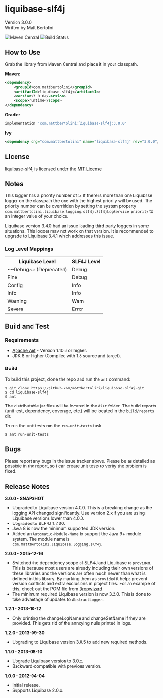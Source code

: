 # liquibase-slf4j
Version 3.0.0<br/>
Written by Matt Bertolini

[![Maven Central](https://img.shields.io/maven-central/v/com.mattbertolini/liquibase-slf4j.svg?label=Maven%20Central)](https://search.maven.org/search?q=g:%22com.mattbertolini%22%20AND%20a:%22liquibase-slf4j%22)
[![Build Status](https://travis-ci.org/mattbertolini/liquibase-slf4j.svg?branch=master)](https://travis-ci.org/mattbertolini/liquibase-slf4j)

## How to Use
Grab the library from Maven Central and place it in your classpath.

**Maven:**

```xml
<dependency>
    <groupId>com.mattbertolini</groupId>
    <artifactId>liquibase-slf4j</artifactId>
    <version>3.0.0</version>
    <scope>runtime</scope>
</dependency>
```

**Gradle:**

```groovy
implementation 'com.mattbertolini:liquibase-slf4j:3.0.0'
```

**Ivy**

```xml
<dependency org="com.mattbertolini" name="liquibase-slf4j" rev="3.0.0"/>
```

## License
liquibase-slf4j is licensed under the [MIT License](http://www.opensource.org/licenses/mit-license.php)

## Notes
This logger has a priority number of 5. If there is more than one Liquibase logger on the classpath the one with the
highest priority will be used. The priority number can be overridden by setting the system property 
`com.mattbertolini.liquibase.logging.slf4j.Slf4jLogService.priority` to an integer value of your choice.

Liquibase version 3.4.0 had an issue loading third party loggers in some situations. This logger may not work on that 
version. It is recommended to upgrade to Liquibase 3.4.1 which addresses this issue.

### Log Level Mappings

<table>
    <tr>
        <th>Liquibase Level</th>
        <th>SLF4J Level</th>
    </tr>
    <tr>
        <td>~~Debug~~ (Deprecated)</td>
        <td>Debug</td>
    </tr>
    <tr>
        <td>Fine</td>
        <td>Debug</td>
    </tr>
    <tr>
        <td>Config</td>
        <td>Info</td>
    </tr>
    <tr>
        <td>Info</td>
        <td>Info</td>
    </tr>
    <tr>
        <td>Warning</td>
        <td>Warn</td>
    </tr>
    <tr>
        <td>Severe</td>
        <td>Error</td>
    </tr>
</table>

## Build and Test
### Requirements
* [Apache Ant](http://ant.apache.org/) - Version 1.10.6 or higher.
* JDK 8 or higher (Compiled with 1.8 source and target).

### Build
To build this project, clone the repo and run the ```ant``` command:
```
$ git clone https://github.com/mattbertolini/liquibase-slf4j.git
$ cd liquibase-slf4j
$ ant
```

The distributable jar files will be located in the ```dist``` folder. The build reports (unit test, dependency,
coverage, etc.) will be located in the ```build/reports``` dir.

To run the unit tests run the ```run-unit-tests``` task.
```
$ ant run-unit-tests
```

## Bugs
Please report any bugs in the issue tracker above. Please be as detailed as possible in the report, so I can create
unit tests to verify the problem is fixed.

## Release Notes

**3.0.0 - SNAPSHOT**

- Upgraded to Liquibase version 4.0.0. This is a breaking change as the logging API changed significantly. Use version 
2.x if you are using Liquibase versions lower than 4.0.0.
- Upgraded to SLF4J 1.7.30.
- Java 8 is now the minimum supported JDK version.
- Added an `Automatic-Module-Name` to support the Java 9+ module system. The module name is `com.mattbertolini.liquibase.logging.slf4j`.


**2.0.0 - 2015-12-16**

* Switched the dependency scope of SLF4J and Liquibase to `provided`. This is because most users are already including 
  their own versions of these libraries and the versions are often much newer than what is defined in this library. By 
  marking them as `provided` it helps prevent version conflicts and extra exclusions in project files. For an example of 
  this, check out the POM file from [Dropwizard](https://github.com/dropwizard/dropwizard/blob/a0bdb73053872e73762af4f940b893f78a363c2e/dropwizard-bom/pom.xml#L145-L159)
* The minimum required Liquibase version is now 3.2.0. This is done to take advantage of updates to `AbstractLogger`.

**1.2.1 - 2013-10-12**

* Only printing the changeLogName and changeSetName if they are provided. This gets rid of the annoying nulls printed
in logs.

**1.2.0 - 2013-09-30**

* Upgrading to Liquibase version 3.0.5 to add new required methods.

**1.1.0 - 2013-08-10**

* Upgrade Liquibase version to 3.0.x.
* Backward-compatible with previous version.

**1.0.0 - 2012-04-04**

* Initial release.
* Supports Liquibase 2.0.x.
